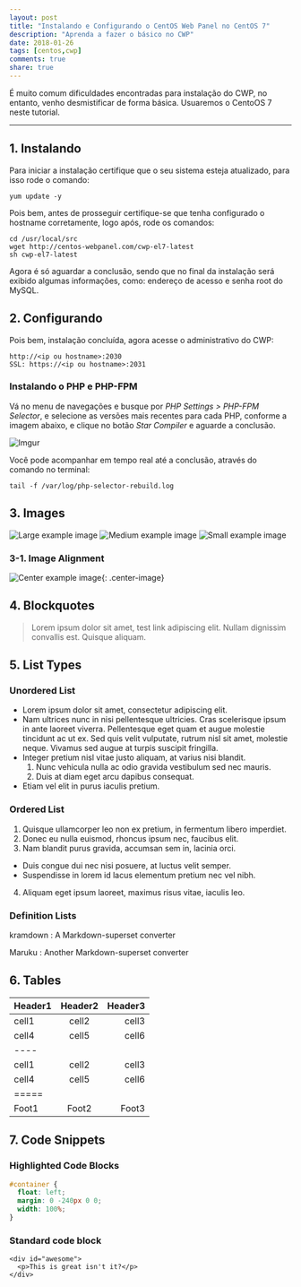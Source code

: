 ```yaml
---
layout: post
title: "Instalando e Configurando o CentOS Web Panel no CentOS 7"
description: "Aprenda a fazer o básico no CWP"
date: 2018-01-26
tags: [centos,cwp]
comments: true
share: true
---
```


É muito comum dificuldades encontradas para instalação do CWP, no entanto, venho desmistificar de forma básica. Usuaremos o CentoOS 7 neste tutorial.

---

## 1. Instalando
Para iniciar a instalação certifique que o seu sistema esteja atualizado, para isso rode o comando:
```
yum update -y
```
Pois bem, antes de prosseguir certifique-se que tenha configurado o hostname corretamente, logo após, rode os comandos:
```
cd /usr/local/src
wget http://centos-webpanel.com/cwp-el7-latest
sh cwp-el7-latest
```
Agora é só aguardar a conclusão, sendo que no final da instalação será exibido algumas informações, como: endereço de acesso e senha root do MySQL.

## 2. Configurando
Pois bem, instalação concluída, agora acesse o administrativo do CWP:
```
http://<ip ou hostname>:2030
SSL: https://<ip ou hostname>:2031
```
### Instalando o PHP e PHP-FPM
Vá no menu de navegações e busque por *PHP Settings > PHP-FPM Selector*, e selecione as versões mais recentes para cada PHP, conforme a imagem abaixo, e clique no botão *Star Compiler* e aguarde a conclusão.

![Imgur](https://i.imgur.com/aK4NbsN.png)

Você pode acompanhar em tempo real até a conclusão, através do comando no terminal:
```
tail -f /var/log/php-selector-rebuild.log
```

## 3. Images

![Large example image](http://placehold.it/800x400 "Large example image")
![Medium example image](http://placehold.it/400x200 "Medium example image")
![Small example image](http://placehold.it/200x200 "Small example image")

### 3-1. Image Alignment
![Center example image](http://placehold.it/200x200 "Center"){: .center-image}

## 4. Blockquotes

> Lorem ipsum dolor sit amet, test link adipiscing elit. Nullam dignissim convallis est. Quisque aliquam.

## 5. List Types

### Unordered List

* Lorem ipsum dolor sit amet, consectetur adipiscing elit.
* Nam ultrices nunc in nisi pellentesque ultricies. Cras scelerisque ipsum in ante laoreet viverra. Pellentesque eget quam et augue molestie tincidunt ac ut ex. Sed quis velit vulputate, rutrum nisl sit amet, molestie neque. Vivamus sed augue at turpis suscipit fringilla.
* Integer pretium nisl vitae justo aliquam, at varius nisi blandit.
  1. Nunc vehicula nulla ac odio gravida vestibulum sed nec mauris.
  2. Duis at diam eget arcu dapibus consequat.
* Etiam vel elit in purus iaculis pretium.

### Ordered List

1. Quisque ullamcorper leo non ex pretium, in fermentum libero imperdiet.
2. Donec eu nulla euismod, rhoncus ipsum nec, faucibus elit.
3. Nam blandit purus gravida, accumsan sem in, lacinia orci.
  * Duis congue dui nec nisi posuere, at luctus velit semper.
  * Suspendisse in lorem id lacus elementum pretium nec vel nibh.
4. Aliquam eget ipsum laoreet, maximus risus vitae, iaculis leo.

### Definition Lists

kramdown
: A Markdown-superset converter

Maruku
: Another Markdown-superset converter

## 6. Tables

| Header1 | Header2 | Header3 |
|:--------|:-------:|--------:|
| cell1   | cell2   | cell3   |
| cell4   | cell5   | cell6   |
|----
| cell1   | cell2   | cell3   |
| cell4   | cell5   | cell6   |
|=====
| Foot1   | Foot2   | Foot3


## 7. Code Snippets

### Highlighted Code Blocks

```css
#container {
  float: left;
  margin: 0 -240px 0 0;
  width: 100%;
}
```

### Standard code block

    <div id="awesome">
      <p>This is great isn't it?</p>
    </div>
